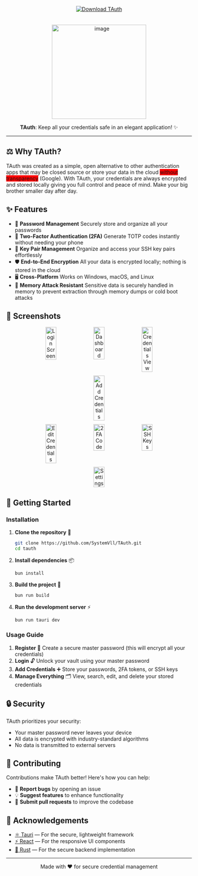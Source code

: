 <p align="center">
  <a href="https://github.com/SystemVll/TAuth/releases/latest" target="_blank">
    <img src="https://img.shields.io/badge/⬇️%20Download%20Latest-TAuth-blueviolet?style=for-the-badge&logo=github" alt="Download TAuth" style="margin-bottom: 20px;"/>
  </a>
</p>

<div align="center">
  <img width="256" height="256" alt="image" src="https://github.com/user-attachments/assets/31ca86d6-776c-4206-9c6d-cf6693cd3073" />
</div>

<div align="center">
  <p><b>TAuth</b>: Keep all your credentials safe in an elegant application! ✨</p>
</div>

<hr/>

## ⚖️ Why TAuth?

TAuth was created as a simple, open alternative to other authentication apps that may be closed source or store your data in the cloud <span style="background-color: red;">without transparency</span> (Google). With TAuth, your credentials are always encrypted and stored locally giving you full control and peace of mind. Make your big brother smaller day after day.

## ✨ Features

-   🔑 **Password Management** Securely store and organize all your passwords
-   🔢 **Two-Factor Authentication (2FA)** Generate TOTP codes instantly without needing your phone
-   🔐 **Key Pair Management** Organize and access your SSH key pairs effortlessly
-   🛡️ **End-to-End Encryption** All your data is encrypted locally; nothing is stored in the cloud
-   🖥️ **Cross-Platform** Works on Windows, macOS, and Linux
-   💾 **Memory Attack Resistant** Sensitive data is securely handled in memory to prevent extraction through memory dumps or cold boot attacks

## 📸 Screenshots
<div align="center">
    <div style="display: flex; flex-wrap: wrap; gap: 10px; justify-content: center; margin-bottom: 10px;"> 
      <img src="https://github.com/user-attachments/assets/c4822dd8-7bbc-481a-b8cd-a67a4533228d" alt="Login Screen" width="24%" style="border-radius: 5px;"/> 
      <img src="https://github.com/user-attachments/assets/32057b28-24de-45fa-8fd8-baa48c8f7439" alt="Dashboard" width="24%" style="border-radius: 5px;"/> 
      <img src="https://github.com/user-attachments/assets/d45b71d2-54ea-40e0-9e80-73896788afc2" alt="Credentials View" width="24%" style="border-radius: 5px;"/> 
      <img src="https://github.com/user-attachments/assets/2caf003b-89c5-44cd-880e-074e00639d4b" alt="Add Credentials" width="24%" style="border-radius: 5px;"/> 
    </div>
    <div style="display: flex; flex-wrap: wrap; gap: 10px; justify-content: center;">
      <img src="https://github.com/user-attachments/assets/c428982f-405c-4b52-82a5-74200fa6da94" alt="Edit Credentials" width="24%" style="border-radius: 5px;"/>
      <img src="https://github.com/user-attachments/assets/bf122aca-24b0-4198-a11d-bb54d829f10e" alt="2FA Code" width="24%" style="border-radius: 5px;"/>
      <img src="https://github.com/user-attachments/assets/78ed442d-58fc-43a3-a69b-9108d200b610" alt="SSH Keys" width="24%" style="border-radius: 5px;"/>
      <img src="https://github.com/user-attachments/assets/69163b98-2d0d-4f75-a9dd-cb65238eb193" alt="Settings" width="24%" style="border-radius: 5px;"/>
    </div>
</div>

## 🚀 Getting Started

### Installation

1. **Clone the repository** 📂

    ```sh
    git clone https://github.com/SystemVll/TAuth.git
    cd tauth
    ```

2. **Install dependencies** 📦

    ```sh
    bun install
    ```

3. **Build the project** 🔨

    ```sh
    bun run build
    ```

4. **Run the development server** ⚡
    ```sh
    bun run tauri dev
    ```

### Usage Guide

1. **Register** 📝 Create a secure master password (this will encrypt all your credentials)
2. **Login** 🔓 Unlock your vault using your master password
3. **Add Credentials** ➕ Store your passwords, 2FA tokens, or SSH keys
4. **Manage Everything** 🗂️ View, search, edit, and delete your stored credentials

## 🔒 Security

TAuth prioritizes your security:

-   Your master password never leaves your device
-   All data is encrypted with industry-standard algorithms
-   No data is transmitted to external servers

## 👥 Contributing

Contributions make TAuth better! Here's how you can help:

-   🐛 **Report bugs** by opening an issue
-   💡 **Suggest features** to enhance functionality
-   🧪 **Submit pull requests** to improve the codebase

## 🙏 Acknowledgements

-   [⚛️ Tauri](https://tauri.app/) — For the secure, lightweight framework
-   [⚡ React](https://reactjs.org/) — For the responsive UI components
-   [🦀 Rust](https://www.rust-lang.org/) — For the secure backend implementation

---

<div align="center">
  <p>Made with ❤️ for secure credential management</p>
</div>
